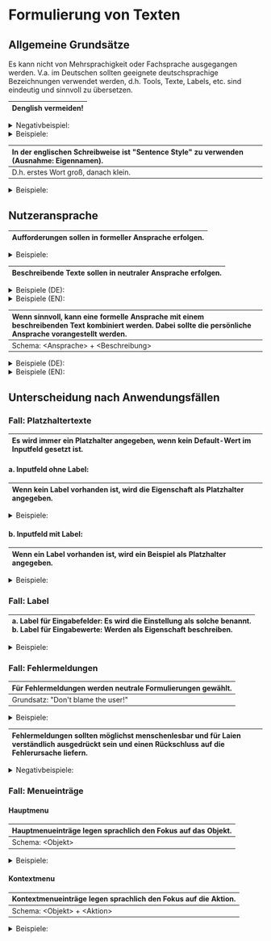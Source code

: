 # Formulierung von Texten

## Allgemeine Grundsätze

Es kann nicht von Mehrsprachigkeit oder Fachsprache ausgegangen werden. V.a. im Deutschen sollten geeignete deutschsprachige Bezeichnungen verwendet werden, d.h. Tools, Texte, Labels, etc. sind eindeutig und sinnvoll zu übersetzen.

| Denglish vermeiden! |
| :------------------ |

<details>
<summary>Negativbeispiel:</summary>

> _<span style="color:red">\"Shadow Tool Fenster öffnen\"</span>_

</details>
<details>
<summary>Beispiele:</summary>

> _<span style="color:green">"Werkzeug"</span> statt <span style="color:red">"Tool"</span>_  
> _<span style="color:green">"Ausdehnung"</span> statt <span style="color:red">"Extent"</span>_  
> _<span style="color:green">"Ebene"</span> statt <span style="color:red">"Layer"</span>_

(siehe auch: [Glossar](UIUXGuide_terminology.md))

</details>

| In der englischen Schreibweise ist "Sentence Style" zu verwenden (Ausnahme: Eigennamen). |
| :--------------------------------------------------------------------------------------- |
| D.h. erstes Wort groß, danach klein.                                                     |

<details>
<summary>Beispiele:</summary>

> _<span style="color:green">\"Simulate shadows"</span>_

</details>

## Nutzeransprache

| Aufforderungen sollen in formeller Ansprache erfolgen. |
| :----------------------------------------------------- |

<details>
<summary>Beispiele:</summary>

> _<span style="color:green">Klicken **Sie** zweimal in die Karte. ...</span>_

</details>

| Beschreibende Texte sollen in neutraler Ansprache erfolgen. |
| :---------------------------------------------------------- |

<details>
<summary>Beispiele (DE):</summary>

> _<span style="color:green"> \"Flächenauswahl: Das Zeichnen einer Geometrie ermöglicht den Export aller innerhalb der Geometrie befindlichen Objekte.\*\*</span>_

</details>

<details>
<summary>Beispiele (EN):</summary>

> _<span style="color:green"> \"Area selection: Drawing a geometry allows the export of all objects located within the geometry.\"</span>_

</details>

| Wenn sinnvoll, kann eine formelle Ansprache mit einem beschreibenden Text kombiniert werden. Dabei sollte die persönliche Ansprache vorangestellt werden. |
| :-------------------------------------------------------------------------------------------------------------------------------------------------------- |
| Schema: \<Ansprache> + \<Beschreibung>                                                                                                                    |

<details>
<summary>Beispiele (DE):</summary>

> _<span style="color:green">\"Klicken **Sie** zweimal in die Karte. Der erste Klick ermöglicht... . Der zweite Klick ..."</span>_

</details>
<details>
<summary>Beispiele (EN):</summary>

> _<span style="color:green">"Click the map twice. The first click enables... . The second click ..."</span>_

</details>

## Unterscheidung nach Anwendungsfällen

### Fall: Platzhaltertexte

| Es wird immer ein Platzhalter angegeben, wenn kein Default-Wert im Inputfeld gesetzt ist. |
| :---------------------------------------------------------------------------------------- |

#### **a. Inputfeld ohne Label:**

| Wenn kein Label vorhanden ist, wird die Eigenschaft als Platzhalter angegeben. |
| :----------------------------------------------------------------------------- |

<details>
<summary>Beispiele:</summary>

> _**E-Mail**: E-Mail_

> _**URL**: URL_

> _**Suche**: Suche nach Adresse, Ort/Sehenswürdigkeit oder Koordinate X, Y_

> _**Auswahl**: Datenquelle, Selektionsart (je nach Ziel)_

> ![Image](../media/image17.png)

</details>

#### b. **Inputfeld mit Label:**

| Wenn ein Label vorhanden ist, wird ein Beispiel als Platzhalter angegeben. |
| :------------------------------------------------------------------------- |

<details>
<summary>Beispiele:</summary>

> _**E-Mail**: example@mail.de_

> _**URL**: http://www.example.com_

> _**Koordinatensuche**: 796602.02, 828841.13_

> ![Image](../media/image19.png)

</details>

### Fall: Label

| a. Label für Eingabefelder: Es wird die Einstellung als solche benannt. <br> b. Label für Eingabewerte: Werden als Eigenschaft beschreiben. |
| :------------------------------------------------------------------------------------------------------------------------------------------ |

<details>
<summary>Beispiele:</summary>

> _**Label des Eingabefeldes**: Anzeigequalität_

> _**Label der Eingabewerte**: <span style="color:green">\"Niedrig\", \"Mittel\", \"Hoch\"</span> statt <span style="color:red"> \"Niedrige\", \"Mittlere\", \"Hohe\"</span>_

</details>

### Fall: Fehlermeldungen

| Für Fehlermeldungen werden neutrale Formulierungen gewählt. |
| :---------------------------------------------------------- |
| Grundsatz: "Don't blame the user!"                          |

<details>
<summary>Beispiele:</summary>

> \"Es ist eine Auswahl erforderlich\."

> \"Es muss ein Wert \>0 gewählt werden\."

</details>

| Fehlermeldungen sollten möglichst menschenlesbar und für Laien verständlich ausgedrückt sein und einen Rückschluss auf die Fehlerursache liefern. |
| :------------------------------------------------------------------------------------------------------------------------------------------------ |

<details>
<summary>Negativbeispiele:</summary>

> ![Image](../media/image20.jpeg)
>
> _<span style="color:red"> = Unverständlich & Denglish</span>_  
> _...ist es ein Eingabefehler oder ist die Serververbindung fehlgeschlagen?_ > _... nicht jeder versteht was ein [401] Fehler ist. Eine spezifische Angabe von Username ist falsch oder Passwort ist falsch, ist aus Sicherheitsgründen nicht erlaubt. Hier sollte also etwas stehen wie, **"Die Verbindung zum Server ist fehlgeschlagen"** oder **"Ihre Eingaben waren nicht korrekt."**_

> ![Image](../media/image21.jpeg)
>
> _<span style="color:red">= Unspezifisch </span>_  
> _...welches Feld? Was ist "korrekt"?_

</details>

### Fall: Menueinträge

#### Hauptmenu

| Hauptmenueinträge legen sprachlich den Fokus auf das Objekt. |
| :----------------------------------------------------------- |
| Schema: \<Objekt>                                            |

<details>
<summary>Beispiele:</summary>

> _Einstellungen, Hilfe, Filter und Effekte_

</details>

#### Kontextmenu

| Kontextmenueinträge legen sprachlich den Fokus auf die Aktion. |
| :------------------------------------------------------------- |
| Schema: \<Objekt> + \<Aktion>                                  |

<details>
<summary>Beispiele:</summary>

> _Geometrie editieren, Objekt verschieben, Fußgängermodus starten_

</details>
